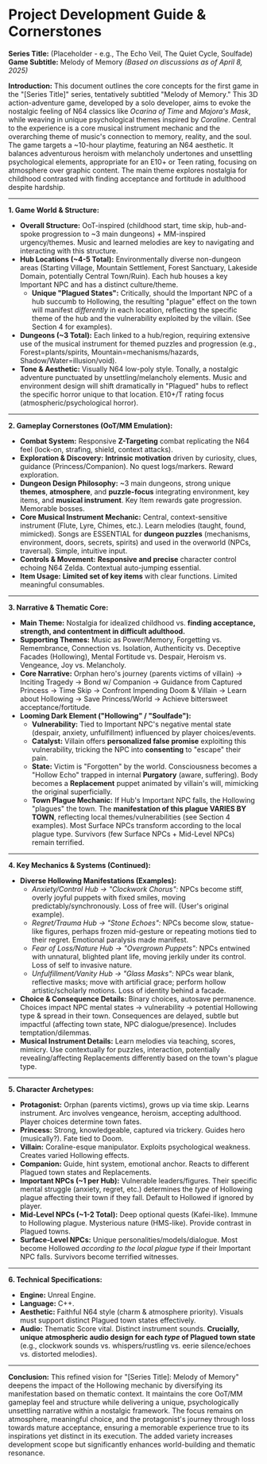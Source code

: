 # Project Development Guide & Cornerstones
**Series Title:** (Placeholder - e.g., The Echo Veil, The Quiet Cycle, Soulfade)
**Game Subtitle:** Melody of Memory
*(Based on discussions as of April 8, 2025)*

**Introduction:**
This document outlines the core concepts for the first game in the "[Series Title]" series, tentatively subtitled "Melody of Memory." This 3D action-adventure game, developed by a solo developer, aims to evoke the nostalgic feeling of N64 classics like *Ocarina of Time* and *Majora's Mask*, while weaving in unique psychological themes inspired by *Coraline*. Central to the experience is a core musical instrument mechanic and the overarching theme of music's connection to memory, reality, and the soul. The game targets a ~10-hour playtime, featuring an N64 aesthetic. It balances adventurous heroism with melancholy undertones and unsettling psychological elements, appropriate for an E10+ or Teen rating, focusing on atmosphere over graphic content. The main theme explores nostalgia for childhood contrasted with finding acceptance and fortitude in adulthood despite hardship.

---

**1. Game World & Structure:**

* **Overall Structure:** OoT-inspired (childhood start, time skip, hub-and-spoke progression to ~3 main dungeons) + MM-inspired urgency/themes. Music and learned melodies are key to navigating and interacting with this structure.
* **Hub Locations (~4-5 Total):** Environmentally diverse non-dungeon areas (Starting Village, Mountain Settlement, Forest Sanctuary, Lakeside Domain, potentially Central Town/Ruin). Each hub houses a key Important NPC and has a distinct culture/theme.
    * **Unique "Plagued States":** Critically, should the Important NPC of a hub succumb to Hollowing, the resulting "plague" effect on the town will manifest *differently* in each location, reflecting the specific theme of the hub and the vulnerability exploited by the villain. (See Section 4 for examples).
* **Dungeons (~3 Total):** Each linked to a hub/region, requiring extensive use of the musical instrument for themed puzzles and progression (e.g., Forest=plants/spirits, Mountain=mechanisms/hazards, Shadow/Water=illusion/void).
* **Tone & Aesthetic:** Visually N64 low-poly style. Tonally, a nostalgic adventure punctuated by unsettling/melancholy elements. Music and environment design will shift dramatically in "Plagued" hubs to reflect the specific horror unique to that location. E10+/T rating focus (atmospheric/psychological horror).

---

**2. Gameplay Cornerstones (OoT/MM Emulation):**

* **Combat System:** Responsive **Z-Targeting** combat replicating the N64 feel (lock-on, strafing, shield, context attacks).
* **Exploration & Discovery:** **Intrinsic motivation** driven by curiosity, clues, guidance (Princess/Companion). No quest logs/markers. Reward exploration.
* **Dungeon Design Philosophy:** ~3 main dungeons, strong unique **themes**, **atmosphere**, and **puzzle-focus** integrating environment, key items, and **musical instrument**. Key Item rewards gate progression. Memorable bosses.
* **Core Musical Instrument Mechanic:** Central, context-sensitive instrument (Flute, Lyre, Chimes, etc.). Learn melodies (taught, found, mimicked). Songs are ESSENTIAL for **dungeon puzzles** (mechanisms, environment, doors, secrets, spirits) and used in the overworld (NPCs, traversal). Simple, intuitive input.
* **Controls & Movement:** **Responsive and precise** character control echoing N64 Zelda. Contextual auto-jumping essential.
* **Item Usage:** **Limited set of key items** with clear functions. Limited meaningful consumables.

---

**3. Narrative & Thematic Core:**

* **Main Theme:** Nostalgia for idealized childhood vs. **finding acceptance, strength, and contentment in difficult adulthood.**
* **Supporting Themes:** Music as Power/Memory, Forgetting vs. Remembrance, Connection vs. Isolation, Authenticity vs. Deceptive Facades (Hollowing), Mental Fortitude vs. Despair, Heroism vs. Vengeance, Joy vs. Melancholy.
* **Core Narrative:** Orphan hero's journey (parents victims of villain) -> Inciting Tragedy -> Bond w/ Companion -> Guidance from Captured Princess -> Time Skip -> Confront Impending Doom & Villain -> Learn about Hollowing -> Save Princess/World -> Achieve bittersweet acceptance/fortitude.
* **Looming Dark Element ("Hollowing" / "Soulfade"):**
    * **Vulnerability:** Tied to Important NPC's negative mental state (despair, anxiety, unfulfillment) influenced by player choices/events.
    * **Catalyst:** Villain offers **personalized false promise** exploiting this vulnerability, tricking the NPC into **consenting** to "escape" their pain.
    * **State:** Victim is "Forgotten" by the world. Consciousness becomes a "Hollow Echo" trapped in internal **Purgatory** (aware, suffering). Body becomes a **Replacement** puppet animated by villain's will, mimicking the original superficially.
    * **Town Plague Mechanic:** If Hub's Important NPC falls, the Hollowing "plagues" the town. The **manifestation of this plague VARIES BY TOWN**, reflecting local themes/vulnerabilities (see Section 4 examples). Most Surface NPCs transform according to the local plague type. Survivors (few Surface NPCs + Mid-Level NPCs) remain terrified.

---

**4. Key Mechanics & Systems (Continued):**

* **Diverse Hollowing Manifestations (Examples):**
    * *Anxiety/Control Hub -> "Clockwork Chorus":* NPCs become stiff, overly joyful puppets with fixed smiles, moving predictably/synchronously. Loss of free will. (User's original example).
    * *Regret/Trauma Hub -> "Stone Echoes":* NPCs become slow, statue-like figures, perhaps frozen mid-gesture or repeating motions tied to their regret. Emotional paralysis made manifest.
    * *Fear of Loss/Nature Hub -> "Overgrown Puppets":* NPCs entwined with unnatural, blighted plant life, moving jerkily under its control. Loss of self to invasive nature.
    * *Unfulfillment/Vanity Hub -> "Glass Masks":* NPCs wear blank, reflective masks; move with artificial grace; perform hollow artistic/scholarly motions. Loss of identity behind a facade.
* **Choice & Consequence Details:** Binary choices, autosave permanence. Choices impact NPC mental states -> vulnerability -> potential Hollowing type & spread in their town. Consequences are delayed, subtle but impactful (affecting town state, NPC dialogue/presence). Includes temptation/dilemmas.
* **Musical Instrument Details:** Learn melodies via teaching, scores, mimicry. Use contextually for puzzles, interaction, potentially revealing/affecting Replacements differently based on the town's plague type.

---

**5. Character Archetypes:**

* **Protagonist:** Orphan (parents victims), grows up via time skip. Learns instrument. Arc involves vengeance, heroism, accepting adulthood. Player choices determine town fates.
* **Princess:** Strong, knowledgeable, captured via trickery. Guides hero (musically?). Fate tied to Doom.
* **Villain:** Coraline-esque manipulator. Exploits psychological weakness. Creates varied Hollowing effects.
* **Companion:** Guide, hint system, emotional anchor. Reacts to different Plagued town states and Replacements.
* **Important NPCs (~1 per Hub):** Vulnerable leaders/figures. Their specific mental struggle (anxiety, regret, etc.) determines the *type* of Hollowing plague affecting their town if they fall. Default to Hollowed if ignored by player.
* **Mid-Level NPCs (~1-2 Total):** Deep optional quests (Kafei-like). Immune to Hollowing plague. Mysterious nature (HMS-like). Provide contrast in Plagued towns.
* **Surface-Level NPCs:** Unique personalities/models/dialogue. Most become Hollowed *according to the local plague type* if their Important NPC falls. Survivors become terrified witnesses.

---

**6. Technical Specifications:**

* **Engine:** Unreal Engine.
* **Language:** C++.
* **Aesthetic:** Faithful N64 style (charm & atmosphere priority). Visuals must support distinct Plagued town states effectively.
* **Audio:** Thematic Score vital. Distinct instrument sounds. **Crucially, unique atmospheric audio design for each *type* of Plagued town state** (e.g., clockwork sounds vs. whispers/rustling vs. eerie silence/echoes vs. distorted melodies).

---

**Conclusion:**
This refined vision for "[Series Title]: Melody of Memory" deepens the impact of the Hollowing mechanic by diversifying its manifestation based on thematic context. It maintains the core OoT/MM gameplay feel and structure while delivering a unique, psychologically unsettling narrative within a nostalgic framework. The focus remains on atmosphere, meaningful choice, and the protagonist's journey through loss towards mature acceptance, ensuring a memorable experience true to its inspirations yet distinct in its execution. The added variety increases development scope but significantly enhances world-building and thematic resonance.

